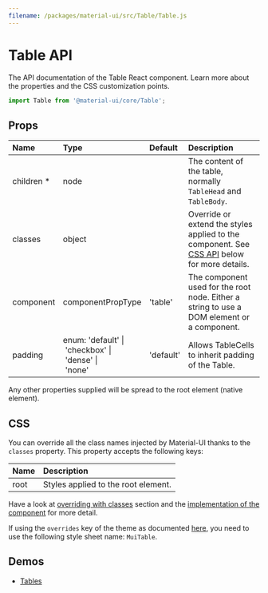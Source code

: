```yaml
---
filename: /packages/material-ui/src/Table/Table.js
---
```


<!--- This documentation is automatically generated, do not try to edit it. -->

# Table API

<p class="description">The API documentation of the Table React component. Learn more about the properties and the CSS customization points.</p>

```js
import Table from '@material-ui/core/Table';
```



## Props

| Name | Type | Default | Description |
|:-----|:-----|:--------|:------------|
| <span class="prop-name required">children *</span> | <span class="prop-type">node</span> |   | The content of the table, normally `TableHead` and `TableBody`. |
| <span class="prop-name">classes</span> | <span class="prop-type">object</span> |   | Override or extend the styles applied to the component. See [CSS API](#css-api) below for more details. |
| <span class="prop-name">component</span> | <span class="prop-type">componentPropType</span> | <span class="prop-default">'table'</span> | The component used for the root node. Either a string to use a DOM element or a component. |
| <span class="prop-name">padding</span> | <span class="prop-type">enum:&nbsp;'default'&nbsp;&#124;<br>&nbsp;'checkbox'&nbsp;&#124;<br>&nbsp;'dense'&nbsp;&#124;<br>&nbsp;'none'<br></span> | <span class="prop-default">'default'</span> | Allows TableCells to inherit padding of the Table. |

Any other properties supplied will be spread to the root element (native element).

## CSS

You can override all the class names injected by Material-UI thanks to the `classes` property.
This property accepts the following keys:


| Name | Description |
|:-----|:------------|
| <span class="prop-name">root</span> | Styles applied to the root element.

Have a look at [overriding with classes](/customization/overrides/#overriding-with-classes) section
and the [implementation of the component](https://github.com/mui-org/material-ui/tree/master/packages/material-ui/src/Table/Table.js)
for more detail.

If using the `overrides` key of the theme as documented
[here](/customization/themes/#customizing-all-instances-of-a-component-type),
you need to use the following style sheet name: `MuiTable`.

## Demos

- [Tables](/demos/tables/)

